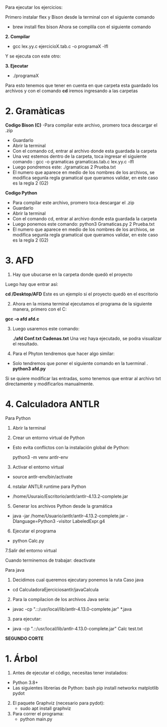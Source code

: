 Para ejecutar los ejercicios:

Primero instalar flex y Bison desde la terminal con el siguiente comando 

- brew install flex bison
Ahora se complila con el siguiente comando

 **2. Compilar**
 
- gcc lex.yy.c ejercicioX.tab.c -o programaX -lfl
  
Y se ejecuta con este otro:

**3. Ejecutar**

- ./programaX

Para esto tenemos que tener en cuenta en que carpeta esta guardado los archivos y con el comando **cd** iremos ingresando a las carpetas


# 2. Gramàticas

**Codigo Bison (C)**
-Para compilar este archivo, promero toca descargar el .zip
- Guardarlo
- Abrir la terminal
- Con el comando cd, entrar al archivo donde esta guardada la carpeta
-  Una vez estemos dentro de la carpeta, toca ingresar el siguiente comando : gcc -o gramaticas gramaticas.tab.c lex.yy.c -lfl
-  Luego pondremos este: ./gramaticas 2 Prueba.txt
-  El numero que aparece en medio de los nombres de los archivos, se modifica segunla regla gramatical que queramos validar, en este caso es la regla 2 (G2)

**Codigo Python**
- Para compilar este archivo, promero toca descargar el .zip
- Guardarlo
- Abrir la terminal
- Con el comando cd, entrar al archivo donde esta guardada la carpeta
- Luego ponemos este comando: python3 Gramaticas.py 2 Prueba.txt
-  El numero que aparece en medio de los nombres de los archivos, se modifica segunla regla gramatical que queramos validar, en este caso es la regla 2 (G2)


  
# 3. AFD

1. Hay que ubucarse  en la carpeta donde quedò el proyecto

Luego hay que entrar así:

**cd /Desktop/AFD**
Este es un ejemplo si el proyecto quedò en el escritorio

2. Ahora en la misma terminal ejecutamos el programa de la siguiente manera, primero con el C:
   
**gcc -o afd afd.c**

3. Luego usaremos este comando:

   **./afd Conf.txt Cadenas.txt**
Una vez haya ejecutado, se podra visualizar el resultado.

4. Para el Phyton tendremos que hacer algo similar:

- Solo tendremos que poner el siguiente comando en la tuerminal
.  **python3 afd.py**

Si se quiere modificar las entradas, somo tenemos que entrar al archivo txt directamente y modificarlos manualmente.


# 4. Calculadora ANTLR

Para Python

1. Abrir la terminal

2. Crear un entorno virtual de Python

- Esto evita conflictos con la instalación global de Python:
  
  python3 -m venv antlr-env
  
3. Activar el entorno virtual
- source antlr-env/bin/activate
  
4. nstalar ANTLR runtime para Python
- /home/Usuraio/Escritorio/antlr/antlr-4.13.2-complete.jar

5. Generar los archivos Python desde la gramática
- java -jar /home/Usuario/antlr/antlr-4.13.2-complete.jar -Dlanguage=Python3 -visitor LabeledExpr.g4

6. Ejecutar el programa
- python Calc.py
  
7.Salir del entorno virtual

Cuando terminemos de trabajar: deactivate


Para java

1. Decidimos cual queremos ejecutary ponemos la ruta Caso java
- cd CalculadoraEjerciciosantlr/javaCalcula
2.  Para la compilacion de los archivos Java seria:
- javac -cp ".::/usr/local/lib/antlr-4.13.0-complete.jar" *.java
3. para ejecutar:
- java -cp ".::/usr/local/lib/antlr-4.13.0-complete.jar" Calc test.txt



**SEGUNDO CORTE**

# 1. Árbol

1. Antes de ejecutar el código, necesitas tener instalados:

- Python 3.8+
- Las siguientes librerías de Python:
  bash
  pip install networkx matplotlib pydot

2. El paquete Graphviz (necesario para pydot):
   - sudo apt install graphviz
3. Para correr el programa:
   - python main.py



